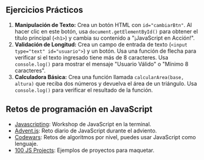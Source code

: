 ## Ejercicios Prácticos

1.  **Manipulación de Texto:** Crea un botón HTML con `id="cambiarBtn"`. Al hacer clic en este botón, usa `document.getElementById()` para obtener el título principal (`<h1>`) y cambia su contenido a "¡JavaScript en Acción\!".
2.  **Validación de Longitud:** Crea un campo de entrada de texto (`<input type="text" id="usuario">`) y un botón. Usa una función de flecha para verificar si el texto ingresado tiene más de 8 caracteres. Usa `console.log()` para mostrar el mensaje "Usuario Válido" o "Mínimo 8 caracteres".
3.  **Calculadora Básica:** Crea una función llamada `calcularArea(base, altura)` que reciba dos números y devuelva el área de un triángulo. Usa `console.log()` para verificar el resultado de la función.

## Retos de programación en JavaScript

-  [Javascripting](https://www.github.com/sethvincent/javascripting): Workshop de JavaScript en la terminal.
-  [Advent.js](https://adventjs.dev/): Reto diario de JavaScript durante el adviento.
-  [Codewars](https://www.codewars.com): Retos de algoritmos por nivel, puedes usar JavaScript como lenguaje.
-  [100 JS Projects](https://www.100jsprojects.com): Ejemplos de proyectos para maquetar.